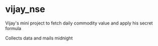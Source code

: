 # vijay_nse
Vijay's mini project to fetch daily commodity value and apply his secret formula

Collects data and mails midnight
